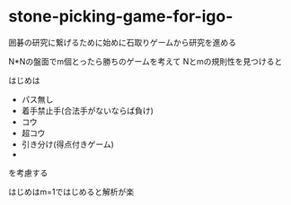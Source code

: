 # stone-picking-game-for-igo-
囲碁の研究に繋げるために始めに石取りゲームから研究を進める


N*Nの盤面でm個とったら勝ちのゲームを考えて
Nとmの規則性を見つけると

はじめは
- パス無し
- 着手禁止手(合法手がないならば負け)
- コウ
- 超コウ
- 引き分け(得点付きゲーム)
- 

を考慮する


はじめはm=1ではじめると解析が楽



